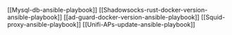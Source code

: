 [[Mysql-db-ansible-playbook]]
[[Shadowsocks-rust-docker-version-ansible-playbook]]
[[ad-guard-docker-version-ansible-playbook]]
[[Squid-proxy-ansible-playbook]]
[[Unifi-APs-update-ansible-playbook]]